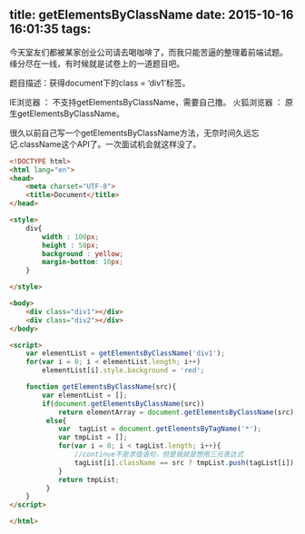 title: getElementsByClassName
date: 2015-10-16 16:01:35
tags:
---

今天室友们都被某家创业公司请去喝咖啡了，而我只能苦逼的整理着前端试题。
缘分尽在一线，有时候就是试卷上的一道题目吧。

题目描述：获得document下的class = ‘div1’标签。

IE浏览器 ： 不支持getElementsByClassName，需要自己撸。
火狐浏览器 ： 原生getElementsByClassName。

很久以前自己写一个getElementsByClassName方法，无奈时间久远忘记.className这个API了。一次面试机会就这样没了。

```html
<!DOCTYPE html>
<html lang="en">
<head>
	<meta charset="UTF-8">
	<title>Document</title>
</head>

<style>
	div{
		width : 100px;
		height : 50px;
		background : yellow;
		margin-bottom: 10px;
	}

</style>

<body>
	<div class="div1"></div>
	<div class="div2"></div>
</body>

<script>
	var elementList = getElementsByClassName('div1');
	for(var i = 0; i < elementList.length; i++)
		elementList[i].style.background = 'red';

	function getElementsByClassName(src){
		var elementList = [];
	    if(document.getElementsByClassName(src))
	 		return elementArray = document.getElementsByClassName(src);
		 else{
			var  tagList = document.getElementsByTagName('*');
			var tmpList = [];
			for(var i = 0; i < tagList.length; i++){	
				//continue不是求值语句，但是我就是想用三元表达式
				tagList[i].className == src ? tmpList.push(tagList[i]) : 'continue' ;
			}
			return tmpList;
		 }
	}
</script>

</html>
```
